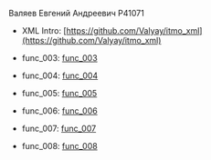 Валяев Евгений Андреевич P41071

- XML Intro: [https://github.com/Valyay/itmo_xml](https://github.com/Valyay/itmo_xml)

- func_003: [func_003](https://kodaktor.ru/func_8d40c)
- func_004: [func_004](https://kodaktor.ru/func_10da7)
- func_005: [func_005](https://kodaktor.ru/func_e682f)
- func_006: [func_006](https://kodaktor.ru/func_74f12)
- func_007: [func_007](https://kodaktor.ru/func_b5adb)
- func_008: [func_008](https://kodaktor.ru/func_46d55)
